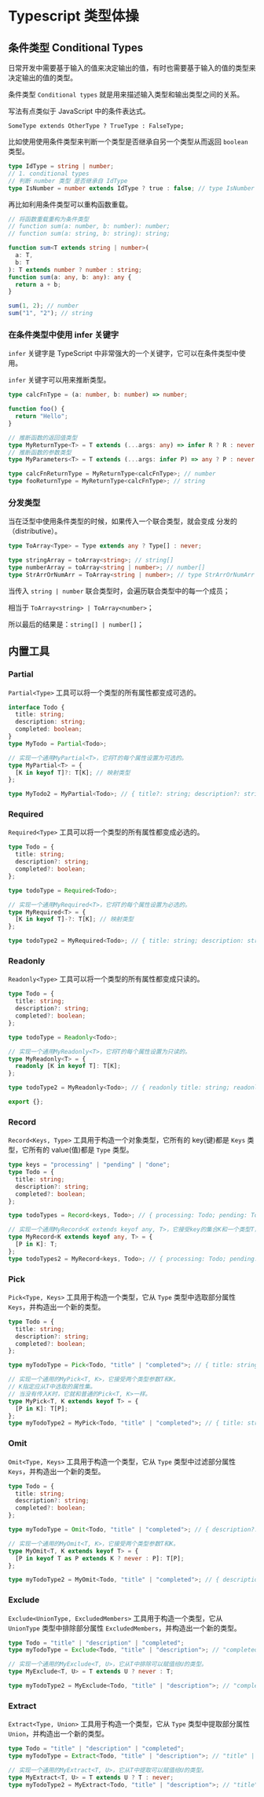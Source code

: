 # Typescript 类型体操

## 条件类型 Conditional Types

日常开发中需要基于输入的值来决定输出的值，有时也需要基于输入的值的类型来决定输出的值的类型。

条件类型 `Conditional types` 就是用来描述输入类型和输出类型之间的关系。

写法有点类似于 JavaScript 中的条件表达式。

```text
SomeType extends OtherType ? TrueType : FalseType;
```

比如使用使用条件类型来判断一个类型是否继承自另一个类型从而返回 `boolean` 类型。

```typescript
type IdType = string | number;
// 1. conditional types
// 判断 number 类型 是否继承自 IdType
type IsNumber = number extends IdType ? true : false; // type IsNumber = true
```

再比如利用条件类型可以重构函数重载。

```typescript
// 将函数重载重构为条件类型
// function sum(a: number, b: number): number;
// function sum(a: string, b: string): string;

function sum<T extends string | number>(
  a: T,
  b: T
): T extends number ? number : string;
function sum(a: any, b: any): any {
  return a + b;
}

sum(1, 2); // number
sum("1", "2"); // string
```

### 在条件类型中使用 infer 关键字

`infer` 关键字是 TypeScript 中非常强大的一个关键字，它可以在条件类型中使用。

`infer` 关键字可以用来推断类型。

```typescript
type calcFnType = (a: number, b: number) => number;

function foo() {
  return "Hello";
}

// 推断函数的返回值类型
type MyReturnType<T> = T extends (...args: any) => infer R ? R : never;
// 推断函数的参数类型
type MyParameters<T> = T extends (...args: infer P) => any ? P : never;

type calcFnReturnType = MyReturnType<calcFnType>; // number
type fooReturnType = MyReturnType<calcFnType>; // string
```

### 分发类型

当在泛型中使用条件类型的时候，如果传入一个联合类型，就会变成 分发的（distributive）。

```typescript
type ToArray<Type> = Type extends any ? Type[] : never;

type stringArray = toArray<string>; // string[]
type numberArray = toArray<string | number>; // number[]
type StrArrOrNumArr = ToArray<string | number>; // type StrArrOrNumArr = string[] | number[]
```

当传入 `string | number` 联合类型时，会遍历联合类型中的每一个成员；

相当于 `ToArray<string> | ToArray<number>`；

所以最后的结果是：`string[] | number[]`；

## 内置工具

### Partial

`Partial<Type>` 工具可以将一个类型的所有属性都变成可选的。

```typescript
interface Todo {
  title: string;
  description: string;
  completed: boolean;
}
type MyTodo = Partial<Todo>;

// 实现一个通用MyPartial<T>，它将T的每个属性设置为可选的。
type MyPartial<T> = {
  [K in keyof T]?: T[K]; // 映射类型
};

type MyTodo2 = MyPartial<Todo>; // { title?: string; description?: string; completed?: boolean; }
```

### Required

`Required<Type>` 工具可以将一个类型的所有属性都变成必选的。

```typescript
type Todo = {
  title: string;
  description?: string;
  completed?: boolean;
};

type todoType = Required<Todo>;

// 实现一个通用MyRequired<T>，它将T的每个属性设置为必选的。
type MyRequired<T> = {
  [K in keyof T]-?: T[K]; // 映射类型
};

type todoType2 = MyRequired<Todo>; // { title: string; description: string; completed: boolean; }
```

### Readonly

`Readonly<Type>` 工具可以将一个类型的所有属性都变成只读的。

```typescript
type Todo = {
  title: string;
  description?: string;
  completed?: boolean;
};

type todoType = Readonly<Todo>;

// 实现一个通用MyReadonly<T>，它将T的每个属性设置为只读的。
type MyReadonly<T> = {
  readonly [K in keyof T]: T[K];
};

type todoType2 = MyReadonly<Todo>; // { readonly title: string; readonly description?: string; readonly completed?: boolean; }

export {};
```

### Record

`Record<Keys, Type>` 工具用于构造一个对象类型，它所有的 key(键)都是 `Keys` 类型，它所有的 value(值)都是 `Type` 类型。

```typescript
type keys = "processing" | "pending" | "done";
type Todo = {
  title: string;
  description?: string;
  completed?: boolean;
};

type todoTypes = Record<keys, Todo>; // { processing: Todo; pending: Todo; done: Todo; }

// 实现一个通用MyRecord<K extends keyof any, T>，它接受key的集合K和一个类型T，并返回一个对应于对象类型的类型，其中K中的键是T类型。
type MyRecord<K extends keyof any, T> = {
  [P in K]: T;
};
type todoTypes2 = MyRecord<keys, Todo>; // { processing: Todo; pending: Todo; done: Todo; }
```

### Pick

`Pick<Type, Keys>` 工具用于构造一个类型，它从 `Type` 类型中选取部分属性 `Keys`，并构造出一个新的类型。

```typescript
type Todo = {
  title: string;
  description?: string;
  completed?: boolean;
};

type myTodoType = Pick<Todo, "title" | "completed">; // { title: string; completed?: boolean; }

// 实现一个通用的MyPick<T, K>，它接受两个类型参数T和K。
// K指定应从T中选取的属性集。
// 当没有传入K时，它就和普通的Pick<T, K>一样。
type MyPick<T, K extends keyof T> = {
  [P in K]: T[P];
};
type myTodoType2 = MyPick<Todo, "title" | "completed">; // { title: string; completed?: boolean; }
```

### Omit

`Omit<Type, Keys>` 工具用于构造一个类型，它从 `Type` 类型中过滤部分属性 `Keys`，并构造出一个新的类型。

```typescript
type Todo = {
  title: string;
  description?: string;
  completed?: boolean;
};

type myTodoType = Omit<Todo, "title" | "completed">; // { description?: string | undefined; }

// 实现一个通用的MyOmit<T, K>，它接受两个类型参数T和K。
type MyOmit<T, K extends keyof T> = {
  [P in keyof T as P extends K ? never : P]: T[P];
};

type myTodoType2 = MyOmit<Todo, "title" | "completed">; // { description?: string | undefined; }
```

### Exclude

`Exclude<UnionType, ExcludedMembers>` 工具用于构造一个类型，它从 `UnionType` 类型中排除部分属性 `ExcludedMembers`，并构造出一个新的类型。

```typescript
type Todo = "title" | "description" | "completed";
type myTodoType = Exclude<Todo, "title" | "description">; // "completed"

// 实现一个通用的MyExclude<T, U>，它从T中排除可以赋值给U的类型。
type MyExclude<T, U> = T extends U ? never : T;

type myTodoType2 = MyExclude<Todo, "title" | "description">; // "completed"
```

### Extract

`Extract<Type, Union>` 工具用于构造一个类型，它从 `Type` 类型中提取部分属性 `Union`，并构造出一个新的类型。

```typescript
type Todo = "title" | "description" | "completed";
type myTodoType = Extract<Todo, "title" | "description">; // "title" | "description"

// 实现一个通用的MyExtract<T, U>，它从T中提取可以赋值给U的类型。
type MyExtract<T, U> = T extends U ? T : never;
type myTodoType2 = MyExtract<Todo, "title" | "description">; // "title" | "description"
```
